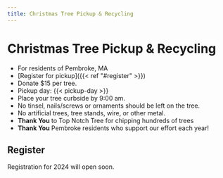 ```yaml
---
title: Christmas Tree Pickup & Recycling
---
```


# Christmas Tree Pickup & Recycling

* For residents of Pembroke, MA
* [Register for pickup]({{< ref "#register" >}})
* Donate $15 per tree.
* Pickup day: {{< pickup-day >}}
* Place your tree curbside by 9:00 am.
* No tinsel, nails/screws or ornaments should be left on the tree.
* No artificial trees, tree stands, wire, or other metal.
* **Thank You** to Top Notch Tree for chipping hundreds of trees
* **Thank You** Pembroke residents who support our effort each year!

## Register

Registration for 2024 will open soon.

<!-- {{< register-form >}}
 -->

